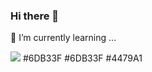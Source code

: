### Hi there 👋

🌱 I’m currently learning ... 
<br/>

<img src="https://img.shields.io/badge/Java-007396?style=plastic&logo=Java&logoColor=white" />
#6DB33F #6DB33F #4479A1



<!--
**jungnoeun/jungnoeun** is a ✨ _special_ ✨ repository because its `README.md` (this file) appears on your GitHub profile.

Here are some ideas to get you started:

- 🔭 I’m currently working on ...
- 🌱 I’m currently learning ...
- 👯 I’m looking to collaborate on ...
- 🤔 I’m looking for help with ...
- 💬 Ask me about ...
- 📫 How to reach me: ...
- 😄 Pronouns: ...
- ⚡ Fun fact: ...
-->
